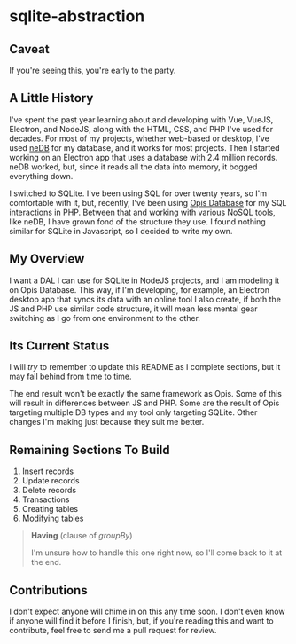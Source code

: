 # sqlite-abstraction

## Caveat
If you're seeing this, you're early to the party.

## A Little History
I've spent the past year learning about and developing with Vue, VueJS, Electron, and NodeJS, along with the HTML, CSS, and PHP I've used for decades. For most of my projects, whether web-based or desktop, I've used [neDB](https://github.com/louischatriot/nedb) for my database, and it works for most projects. Then I started working on an Electron app that uses a database with 2.4 million records. neDB worked, but, since it reads all the data into memory, it bogged everything down.

I switched to SQLite. I've been using SQL for over twenty years, so I'm comfortable with it, but, recently, I've been using [Opis Database](https://opis.io/database) for my SQL interactions in PHP. Between that and working with various NoSQL tools, like neDB, I have grown fond of the structure they use. I found nothing similar for SQLite in Javascript, so I decided to write my own.

## My Overview
I want a DAL I can use for SQLite in NodeJS projects, and I am modeling it on Opis Database. This way, if I'm developing, for example, an Electron desktop app that syncs its data with an online tool I also create, if both the JS and PHP use similar code structure, it will mean less mental gear switching as I go from one environment to the other.

## Its Current Status
I will *try* to remember to update this README as I complete sections, but it may fall behind from time to time.

The end result won't be exactly the same framework as Opis. Some of this will result in differences between JS and PHP. Some are the result of Opis targeting multiple DB types and my tool only targeting SQLite. Other changes I'm making just because they suit me better.

## Remaining Sections To Build
  1. Insert records
  1. Update records
  1. Delete records
  1. Transactions
  1. Creating tables
  1. Modifying tables

  > **Having** (clause of *groupBy*)
  > 
  > I'm unsure how to handle this one right now, so I'll come back to it at the end.

## Contributions
I don't expect anyone will chime in on this any time soon. I don't even know if anyone will find it before I finish, but, if you're reading this and want to contribute, feel free to send me a pull request for review.